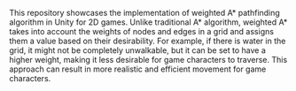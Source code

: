 This repository showcases the implementation of weighted A* pathfinding algorithm in Unity for 2D games. 
Unlike traditional A* algorithm, weighted A* takes into account the weights of nodes and edges in a grid 
and assigns them a value based on their desirability. For example, if there is water in the grid, it might 
not be completely unwalkable, but it can be set to have a higher weight, making it less desirable for game 
characters to traverse. This approach can result in more realistic and efficient movement for game characters.
